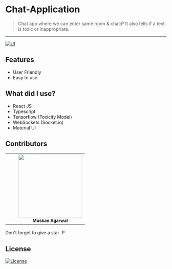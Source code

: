 # Chat-Application

> Chat app where we can enter same room & chat:P
> It also tells if a text is toxic or inappropriate.


---
[![UI ](https://img.shields.io/badge/Demo-Link-blue?style=flat-square&logo=appveyor)](https://muskan-chat-app.netlify.app/)


## Features
-    User Friendly
-   Easy to use.

## What did I use?
- React JS
- Typescript
- Tensorflow (Toxicity Model)
- WebSockets (Socket.io)
- Material UI

## Contributors

<table>
  <tr>
    <td align="center">
      <td align="center"></td>
      <td align="center"><a href="https://github.com/musk101"><img src="https://i.ibb.co/mDHxhkJ/61506798.jpg" width="200px;" alt=""/><br /><sub><b>Muskan Agarwal</b></sub></a><br /> </td></td>
   
   
  </tr>
  </table>
  
  Don't forget to give a star :P

## License

[![License](http://img.shields.io/:license-mit-blue.svg?style=flat-square)](http://badges.mit-license.org)


